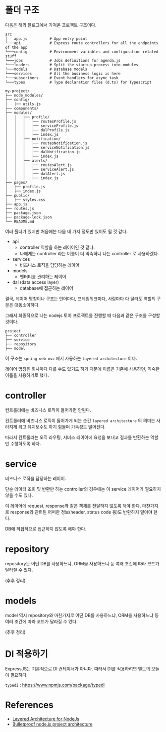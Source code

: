 # 폴더 구조

다음은 해외 블로그에서 가져온 프로젝트 구조이다.

```
src
│   app.js          # App entry point
└───api             # Express route controllers for all the endpoints of the app
└───config          # Environment variables and configuration related stuff
└───jobs            # Jobs definitions for agenda.js
└───loaders         # Split the startup process into modules
└───models          # Database models
└───services        # All the business logic is here
└───subscribers     # Event handlers for async task
└───types           # Type declaration files (d.ts) for Typescript
```

```
my-project/
├── node_modules/
├── config/
│   ├── utils.js
├── components/
├── modules/
│   │   ├── profile/
│   │   │   ├── routesProfile.js
│   │   │   ├── serviceProfile.js
│   │   │   ├── dalProfile.js
│   │   │   ├── index.js
│   │   ├── notification/
│   │   │   ├── routesNotification.js
│   │   │   ├── serviceNotification.js
│   │   │   ├── dalNotification.js
│   │   │   ├── index.js
│   │   ├── alerts/
│   │   │   ├── routesAlert.js
│   │   │   ├── serviceAlert.js
│   │   │   ├── dalAlert.js
│   │   │   ├── index.js
├── pages/
│   ├── profile.js
│   ├── index.js
├── public/
│   ├── styles.css
├── app.js
├── routes.js
├── package.json
├── package-lock.json
└── README.md
```

여러 폴더가 있지만 처음에는 다음 네 가지 정도만 있어도 될 것 같다.

- api
  - controller 역할을 하는 레이어인 것 같다.
  - 나에게는 controller 라는 이름이 더 익숙하니 나는 controller 로 사용하겠다.
- services
  - 비즈니스 로직을 담당하는 레이어
- models
  - 엔터티를 관리하는 레이어
- dal (data access layer)
  - database에 접근하는 레이어

결국, 레이어 명칭이나 구조는 언어마다, 프레임워크마다, 사람마다 다 달라도 역할의 구분은 대동소이하다.

그래서 최종적으로 나는 nodejs 토이 프로젝트를 진행할 때 다음과 같은 구조를 구성할 것이다.

```
project
├── controller
├── service
├── repository
├── model
```

이 구조는 `spring web mvc` 에서 사용하는 `layered architecture` 이다.

레이어 명칭은 회사마다 다를 수도 있기도 하기 때문에 이름은 기존에 사용하던, 익숙한 이름을 사용하기로 했다.

# controller

컨트롤러에는 비즈니스 로직이 들어가면 안된다.

컨트롤러에 비즈니스 로직이 들어가게 되는 순간 `layered architecture` 의 의미는 사라지게 되고 유지보수도 하기 힘들며 가독성도 떨어진다.

따라서 컨트롤러는 오직 라우팅, 서비스 레이어에 요청을 보내고 결과를 반환하는 역할만 수행하도록 하자.

# service

비즈니스 로직을 담당하는 레이어.

단순 데이터 조회 및 반환만 하는 controller의 경우에는 이 service 레이어가 필요하지 않을 수도 있다.

이 레이어에 request, response와 같은 객체를 전달하지 않도록 해야 한다. 마찬가지로 response와 관련된 어떠한 정보(header, status code 등)도 반환하지 말아야 한다.

DB에 직접적으로 접근하지 않도록 해야 한다.

# repository

repository는 어떤 DB를 사용하느냐, ORM을 사용하느냐 등 여러 조건에 따라 코드가 달라질 수 있다.

(추후 정리)

# models

model 역시 repository와 마찬가지로 어떤 DB를 사용하느냐, ORM을 사용하느냐 등 여러 조건에 따라 코드가 달라질 수 있다.

(추후 정리)

# DI 적용하기

ExpressJS는 기본적으로 DI 컨테이너가 아니다. 따라서 DI를 적용하려면 별도의 모듈이 필요하다.

`typedi` : https://www.npmjs.com/package/typedi

# References

- [Layered Architecture for NodeJs](https://ctrly.blog/nodejs-layered-architecture/)
- [Bulletproof node.js project architecture](https://softwareontheroad.com/ideal-nodejs-project-structure/)
